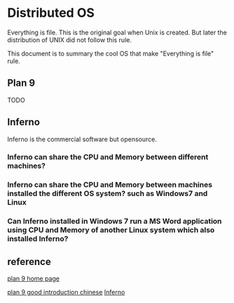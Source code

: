 # Distributed OS

Everything is file. This is the original goal when Unix is created.  But later the distribution of UNIX did not follow this rule.

This document is to summary the cool OS that make "Everything is file" rule. 

## Plan 9

TODO

## Inferno

Inferno is the commercial software but opensource.

### Inferno can share the CPU and Memory between different machines?



### Inferno can share the CPU and Memory between machines installed the different OS system? such as Windows7 and Linux



### Can Inferno installed in Windows 7 run a MS Word application using CPU and Memory of another Linux system which also installed Inferno?





## reference
[plan 9 home page](http://plan9.bell-labs.com/plan9/)

[plan 9 good introduction chinese](http://www.just-pub.com/blog/2012/06/19/%E7%BC%96%E7%A8%8B%E7%8F%A0%E7%8E%91%E7%95%AA%E5%A4%96%E7%AF%87-k-plan-9-%E7%9A%84%E6%95%85%E4%BA%8B%EF%BC%88%E4%BF%AE%E8%AE%A2%E7%89%88%EF%BC%89/)
[Inferno](http://www.vitanuova.com/index.html)
